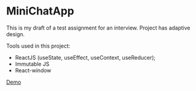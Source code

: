 # MiniChatApp

This is my draft of a test assignment for an interview. Project has adaptive design.

Tools used in this project:
- ReactJS (useState, useEffect, useContext, useReducer);
- Immutable JS
- React-window

[Demo](http://stark77.beget.tech)